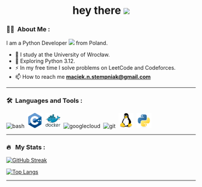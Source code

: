 <h1 align="center">hey there <img src="https://media.giphy.com/media/hvRJCLFzcasrR4ia7z/giphy.gif" width="40"></h1>

### :woman_technologist: &nbsp;About Me :

I am a Python Developer <img src="https://media.giphy.com/media/WUlplcMpOCEmTGBtBW/giphy.gif" width="30"> from Poland.

- 🔭 I study at the University of Wrocław.
- 🌱 Exploring Python 3.12.
- ⚡ In my free time I solve problems on LeetCode and Codeforces.
- 📫 How to reach me **maciek.n.stempniak@gmail.com**

---

### 🛠 &nbsp;Languages and Tools :

<p>
    <img src="https://www.vectorlogo.zone/logos/gnu_bash/gnu_bash-icon.svg" 
    title="Bash" alt="bash" width="40" height="40"/>&nbsp;
    <img src="https://raw.githubusercontent.com/devicons/devicon/master/icons/cplusplus/cplusplus-original.svg" 
    title="C++" alt="cplusplus" width="40" height="40"/>&nbsp;
    <img src="https://raw.githubusercontent.com/devicons/devicon/master/icons/docker/docker-original-wordmark.svg" title="Docker" alt="docker" width="40" height="40"/>&nbsp;
    <img src="https://www.vectorlogo.zone/logos/google_cloud/google_cloud-icon.svg" 
    title="Google Cloud" alt="googlecloud" width="40" height="40"/>&nbsp;
    <img src="https://www.vectorlogo.zone/logos/git-scm/git-scm-icon.svg" 
    title="Git" alt="git" width="40" height="40"/>&nbsp;
    <img src="https://raw.githubusercontent.com/devicons/devicon/master/icons/linux/linux-original.svg" 
    title="Linux" alt="linux" width="40" height="40"/>&nbsp;
    <img src="https://raw.githubusercontent.com/devicons/devicon/master/icons/python/python-original.svg" 
    title="Python" alt="python" width="40" height="40"/>&nbsp;
</p>

---

### 🔥 &nbsp; My Stats :

[![GitHub Streak](http://github-readme-streak-stats.herokuapp.com?user=FerrisOfficial&theme=dark&background=000000)](https://git.io/streak-stats)

[![Top Langs](https://github-readme-stats.vercel.app/api/top-langs/?username=FerrisOfficial&layout=compact&theme=vision-friendly-dark)](https://github.com/anuraghazra/github-readme-stats)

---
